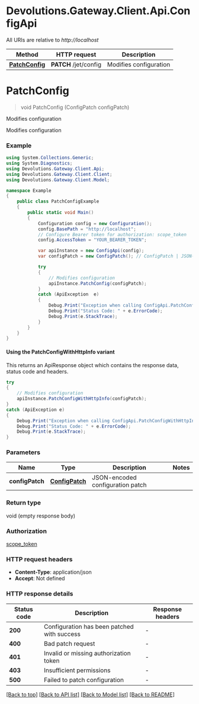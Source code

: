 # Devolutions.Gateway.Client.Api.ConfigApi

All URIs are relative to *http://localhost*

| Method | HTTP request | Description |
|--------|--------------|-------------|
| [**PatchConfig**](ConfigApi.md#patchconfig) | **PATCH** /jet/config | Modifies configuration |

<a id="patchconfig"></a>
# **PatchConfig**
> void PatchConfig (ConfigPatch configPatch)

Modifies configuration

Modifies configuration

### Example
```csharp
using System.Collections.Generic;
using System.Diagnostics;
using Devolutions.Gateway.Client.Api;
using Devolutions.Gateway.Client.Client;
using Devolutions.Gateway.Client.Model;

namespace Example
{
    public class PatchConfigExample
    {
        public static void Main()
        {
            Configuration config = new Configuration();
            config.BasePath = "http://localhost";
            // Configure Bearer token for authorization: scope_token
            config.AccessToken = "YOUR_BEARER_TOKEN";

            var apiInstance = new ConfigApi(config);
            var configPatch = new ConfigPatch(); // ConfigPatch | JSON-encoded configuration patch

            try
            {
                // Modifies configuration
                apiInstance.PatchConfig(configPatch);
            }
            catch (ApiException  e)
            {
                Debug.Print("Exception when calling ConfigApi.PatchConfig: " + e.Message);
                Debug.Print("Status Code: " + e.ErrorCode);
                Debug.Print(e.StackTrace);
            }
        }
    }
}
```

#### Using the PatchConfigWithHttpInfo variant
This returns an ApiResponse object which contains the response data, status code and headers.

```csharp
try
{
    // Modifies configuration
    apiInstance.PatchConfigWithHttpInfo(configPatch);
}
catch (ApiException e)
{
    Debug.Print("Exception when calling ConfigApi.PatchConfigWithHttpInfo: " + e.Message);
    Debug.Print("Status Code: " + e.ErrorCode);
    Debug.Print(e.StackTrace);
}
```

### Parameters

| Name | Type | Description | Notes |
|------|------|-------------|-------|
| **configPatch** | [**ConfigPatch**](ConfigPatch.md) | JSON-encoded configuration patch |  |

### Return type

void (empty response body)

### Authorization

[scope_token](../README.md#scope_token)

### HTTP request headers

 - **Content-Type**: application/json
 - **Accept**: Not defined


### HTTP response details
| Status code | Description | Response headers |
|-------------|-------------|------------------|
| **200** | Configuration has been patched with success |  -  |
| **400** | Bad patch request |  -  |
| **401** | Invalid or missing authorization token |  -  |
| **403** | Insufficient permissions |  -  |
| **500** | Failed to patch configuration |  -  |

[[Back to top]](#) [[Back to API list]](../README.md#documentation-for-api-endpoints) [[Back to Model list]](../README.md#documentation-for-models) [[Back to README]](../README.md)

